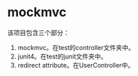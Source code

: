 # mockmvc
该项目包含三个部分：
1. mockmvc。在test的controller文件夹中。
2. junit4。在test的junit文件夹中。
3. redirect attribute。在UserController中。
